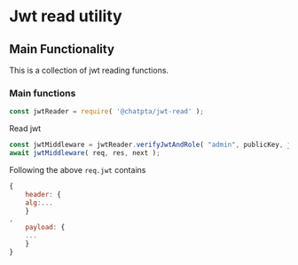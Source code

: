 # Jwt read utility

## Main Functionality

This is a collection of jwt reading functions.

### Main functions

```js
const jwtReader = require( '@chatpta/jwt-read' );
```

Read jwt

```js
const jwtMiddleware = jwtReader.verifyJwtAndRole( "admin", publicKey, jwtReader.throwUsedTokenError );
await jwtMiddleware( req, res, next );
```

Following the above ```req.jwt``` contains

```js
{
    header: {
    alg:...
    }
,
    payload: {
    ...
    }
}
```
